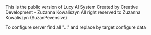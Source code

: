 This is the public version of Lucy AI System
Created by Creative Development - Zuzanna Kowaliszyn
All right reserved to Zuzanna Kowaliszyn (SuzanPevensive)

To configure server find all "..." and replace by target configure data